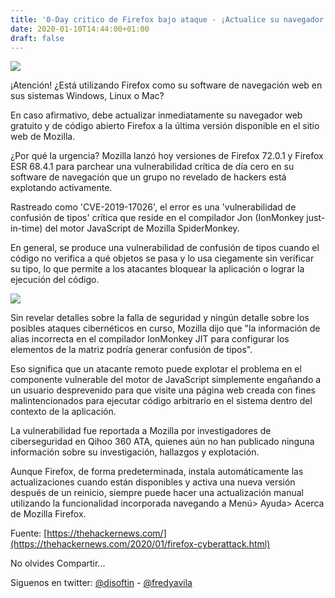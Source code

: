 ```yaml
---
title: '0-Day critico de Firefox bajo ataque - ¡Actualice su navegador ahora!'
date: 2020-01-10T14:44:00+01:00
draft: false
---
```


[![](https://1.bp.blogspot.com/-NaATpg5FYKA/Xhh_e7rkrjI/AAAAAAAALmk/XcHAvM_4SSk6jFQL9YMDS-A9oePES0lPwCLcBGAsYHQ/s640/firefox-zero-day-vulnerability.jpg)](https://1.bp.blogspot.com/-NaATpg5FYKA/Xhh_e7rkrjI/AAAAAAAALmk/XcHAvM_4SSk6jFQL9YMDS-A9oePES0lPwCLcBGAsYHQ/s1600/firefox-zero-day-vulnerability.jpg)

  

¡Atención! ¿Está utilizando Firefox como su software de navegación web en sus sistemas Windows, Linux o Mac?

  

En caso afirmativo, debe actualizar inmediatamente su navegador web gratuito y de código abierto Firefox a la última versión disponible en el sitio web de Mozilla.

  

¿Por qué la urgencia? Mozilla lanzó hoy versiones de Firefox 72.0.1 y Firefox ESR 68.4.1 para parchear una vulnerabilidad crítica de día cero en su software de navegación que un grupo no revelado de hackers está explotando activamente.

  

Rastreado como 'CVE-2019-17026', el error es una 'vulnerabilidad de confusión de tipos' crítica que reside en el compilador Jon (IonMonkey just-in-time) del motor JavaScript de Mozilla SpiderMonkey.

  

En general, se produce una vulnerabilidad de confusión de tipos cuando el código no verifica a qué objetos se pasa y lo usa ciegamente sin verificar su tipo, lo que permite a los atacantes bloquear la aplicación o lograr la ejecución del código.

  

[![](https://1.bp.blogspot.com/-4dYwUpz3-IE/Xhh_ZBj4lNI/AAAAAAAALmg/-8uRHLXRpbg0iG0_19akFeMVWTOHZQcrgCLcBGAsYHQ/s640/firefox-Vulnerability.jpg)](https://1.bp.blogspot.com/-4dYwUpz3-IE/Xhh_ZBj4lNI/AAAAAAAALmg/-8uRHLXRpbg0iG0_19akFeMVWTOHZQcrgCLcBGAsYHQ/s1600/firefox-Vulnerability.jpg)

  

Sin revelar detalles sobre la falla de seguridad y ningún detalle sobre los posibles ataques cibernéticos en curso, Mozilla dijo que "la información de alias incorrecta en el compilador IonMonkey JIT para configurar los elementos de la matriz podría generar confusión de tipos".

  

Eso significa que un atacante remoto puede explotar el problema en el componente vulnerable del motor de JavaScript simplemente engañando a un usuario desprevenido para que visite una página web creada con fines malintencionados para ejecutar código arbitrario en el sistema dentro del contexto de la aplicación.

  

La vulnerabilidad fue reportada a Mozilla por investigadores de ciberseguridad en Qihoo 360 ATA, quienes aún no han publicado ninguna información sobre su investigación, hallazgos y explotación.

  

Aunque Firefox, de forma predeterminada, instala automáticamente las actualizaciones cuando están disponibles y activa una nueva versión después de un reinicio, siempre puede hacer una actualización manual utilizando la funcionalidad incorporada navegando a Menú> Ayuda> Acerca de Mozilla Firefox.  
  
  
  

Fuente: [https://thehackernews.com/](https://thehackernews.com/2020/01/firefox-cyberattack.html)

No olvides Compartir... 

  

  

Siguenos en twitter: [@disoftin](http://twitter.com/disoftin) - [@fredyavila](http://twitter.com/fredyavila)